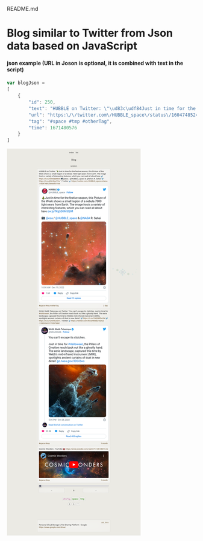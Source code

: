README.md

<!-- comment -->

# Blog similar to Twitter from Json data based on JavaScript

#### json example (URL in Joson is optional, it is combined with text in the script)
```javascript
var blogJson = 
[
    {
        "id": 250,
        "text": "HUBBLE on Twitter: \"\ud83c\udf84Just in time for the festive season, this Picture of the Week shows a small region of a nebula 7000 light-years from Earth. The image hosts a variety of interesting features, which you can read all about here https:\/\/t.co\/50U68j8M5X \ud83d\udcf7 @esa \/ @HUBBLE_space & @NASA R. Sahai https:\/\/t.co\/jKbH8ysTHu\" \/ Twitter",
        "url": "https:\/\/twitter.com\/HUBBLE_space\/status\/1604748524066951168",
        "tag": "#space #tmp #otherTag",
        "time": 1671480576
    }
]
```

![screenshot](screenshot.png)

<!--
## title
###### title


- list
 - list
  - list

[example.com](http://example.com/)

#### screenshot
![screenshot](screenshot.png)
-->

